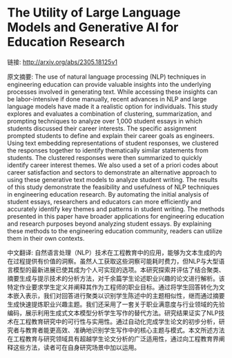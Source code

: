 # The Utility of Large Language Models and Generative AI for Education Research

链接: http://arxiv.org/abs/2305.18125v1

原文摘要:
The use of natural language processing (NLP) techniques in engineering
education can provide valuable insights into the underlying processes involved
in generating text. While accessing these insights can be labor-intensive if
done manually, recent advances in NLP and large language models have made it a
realistic option for individuals. This study explores and evaluates a
combination of clustering, summarization, and prompting techniques to analyze
over 1,000 student essays in which students discussed their career interests.
The specific assignment prompted students to define and explain their career
goals as engineers. Using text embedding representations of student responses,
we clustered the responses together to identify thematically similar statements
from students. The clustered responses were then summarized to quickly identify
career interest themes. We also used a set of a priori codes about career
satisfaction and sectors to demonstrate an alternative approach to using these
generative text models to analyze student writing. The results of this study
demonstrate the feasibility and usefulness of NLP techniques in engineering
education research. By automating the initial analysis of student essays,
researchers and educators can more efficiently and accurately identify key
themes and patterns in student writing. The methods presented in this paper
have broader applications for engineering education and research purposes
beyond analyzing student essays. By explaining these methods to the engineering
education community, readers can utilize them in their own contexts.

中文翻译:
自然语言处理（NLP）技术在工程教育中的应用，能够为文本生成的内在过程提供有价值的洞察。虽然人工获取这些洞察可能耗时费力，但NLP与大型语言模型的最新进展已使其成为个人可实现的选项。本研究探索并评估了结合聚类、摘要生成与提示技术的分析方法，对千余篇学生论述职业兴趣的论文进行解析。该特定作业要求学生定义并阐释其作为工程师的职业目标。通过将学生回答转化为文本嵌入表示，我们对回答进行聚类以识别学生陈述中的主题相似性，继而通过摘要生成快速提炼职业兴趣主题。我们还采用了一套关于职业满意度与行业领域的先验编码，展示利用生成式文本模型分析学生写作的替代方法。研究结果证实了NLP技术在工程教育研究中的可行性与实用性。通过自动化完成学生论文的初步分析，研究者与教育者能更高效、准确地识别学生写作中的核心主题与模式。本文所述方法在工程教育与研究领域具有超越学生论文分析的广泛适用性，通过向工程教育界阐释这些方法，读者可在自身研究场景中加以运用。

